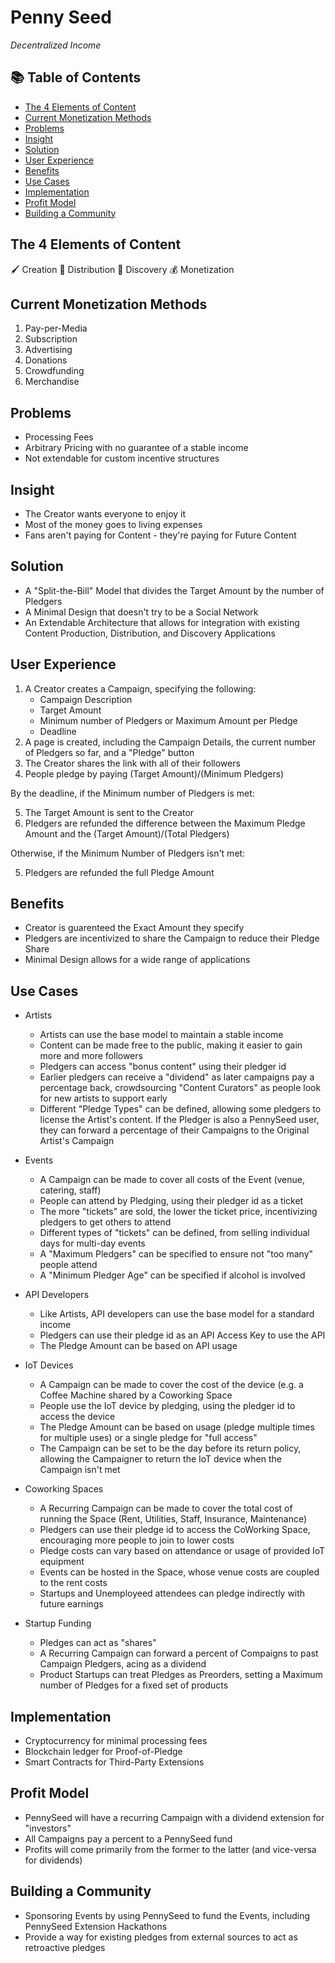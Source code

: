 # Penny Seed
_Decentralized Income_

## 📚 Table of Contents
- [The 4 Elements of Content](#the-4-elements-of-content)
- [Current Monetization Methods](#current-monetization-methods)
- [Problems](#problems)
- [Insight](#insight)
- [Solution](#solution)
- [User Experience](#user-experience)
- [Benefits](#benefits)
- [Use Cases](#use-cases)
- [Implementation](#implementation)
- [Profit Model](#profit-model)
- [Building a Community](#building-a-community)

## The 4 Elements of Content
🖌️ Creation
📡 Distribution
🔎 Discovery
💰 Monetization

## Current Monetization Methods
1. Pay-per-Media
2. Subscription
3. Advertising
4. Donations
5. Crowdfunding
6. Merchandise

## Problems
- Processing Fees
- Arbitrary Pricing with no guarantee of a stable income
- Not extendable for custom incentive structures

## Insight
- The Creator wants everyone to enjoy it
- Most of the money goes to living expenses
- Fans aren't paying for Content - they're paying for Future Content

## Solution
- A "Split-the-Bill" Model that divides the Target Amount by the number of Pledgers
- A Minimal Design that doesn't try to be a Social Network
- An Extendable Architecture that allows for integration with existing Content Production, Distribution, and Discovery Applications

## User Experience
1. A Creator creates a Campaign, specifying the following:
    - Campaign Description
    - Target Amount
    - Minimum number of Pledgers or Maximum Amount per Pledge
    - Deadline
2. A page is created, including the Campaign Details, the current number of Pledgers so far, and a "Pledge" button
3. The Creator shares the link with all of their followers
4. People pledge by paying (Target Amount)/(Minimum Pledgers)

By the deadline, if the Minimum number of Pledgers is met:

5. The Target Amount is sent to the Creator
6. Pledgers are refunded the difference between the Maximum Pledge Amount and the (Target Amount)/(Total Pledgers)

Otherwise, if the Minimum Number of Pledgers isn't met:

5. Pledgers are refunded the full Pledge Amount

## Benefits
- Creator is guarenteed the Exact Amount they specify
- Pledgers are incentivized to share the Campaign to reduce their Pledge Share
- Minimal Design allows for a wide range of applications

## Use Cases
- Artists
  - Artists can use the base model to maintain a stable income
  - Content can be made free to the public, making it easier to gain more and more followers
  - Pledgers can access "bonus content" using their pledger id
  - Earlier pledgers can receive a "dividend" as later campaigns pay a percentage back, crowdsourcing "Content Curators" as people look for new artists to support early
  - Different "Pledge Types" can be defined, allowing some pledgers to license the Artist's content. If the Pledger is also a PennySeed user, they can forward a percentage of their Campaigns to the Original Artist's Campaign

- Events
  - A Campaign can be made to cover all costs of the Event (venue, catering, staff)
  - People can attend by Pledging, using their pledger id as a ticket
  - The more "tickets" are sold, the lower the ticket price, incentivizing pledgers to get others to attend
  - Different types of "tickets" can be defined, from selling individual days for multi-day events
  - A "Maximum Pledgers" can be specified to ensure not "too many" people attend
  - A "Minimum Pledger Age" can be specified if alcohol is involved

- API Developers
  - Like Artists, API developers can use the base model for a standard income
  - Pledgers can use their pledge id as an API Access Key to use the API
  - The Pledge Amount can be based on API usage

- IoT Devices
  - A Campaign can be made to cover the cost of the device (e.g. a Coffee Machine shared by a Coworking Space
  - People use the IoT device by pledging, using the pledger id to access the device
  - The Pledge Amount can be based on usage (pledge multiple times for multiple uses) or a single pledge for "full access"
  - The Campaign can be set to be the day before its return policy, allowing the Campaigner to return the IoT device when the Campaign isn't met

- Coworking Spaces
  - A Recurring Campaign can be made to cover the total cost of running the Space (Rent, Utilities, Staff, Insurance, Maintenance)
  - Pledgers can use their pledge id to access the CoWorking Space, encouraging more people to join to lower costs
  - Pledge costs can vary based on attendance or usage of provided IoT equipment
  - Events can be hosted in the Space, whose venue costs are coupled to the rent costs
  - Startups and Unemployeed attendees can pledge indirectly with future earnings

- Startup Funding
  - Pledges can act as "shares"
  - A Recurring Campaign can forward a percent of Compaigns to past Campaign Pledgers, acing as a dividend
  - Product Startups can treat Pledges as Preorders, setting a Maximum number of Pledges for a fixed set of products

## Implementation
- Cryptocurrency for minimal processing fees
- Blockchain ledger for Proof-of-Pledge
- Smart Contracts for Third-Party Extensions

## Profit Model
- PennySeed will have a recurring Campaign with a dividend extension for "investors"
- All Campaigns pay a percent to a PennySeed fund
- Profits will come primarily from the former to the latter (and vice-versa for dividends)

## Building a Community
- Sponsoring Events by using PennySeed to fund the Events, including PennySeed Extension Hackathons
- Provide a way for existing pledges from external sources to act as retroactive pledges
